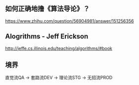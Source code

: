 ## 如何正确地撸《算法导论》？
https://www.zhihu.com/question/56904981/answer/151256356

## Alogrithms - Jeff Erickson
http://jeffe.cs.illinois.edu/teaching/algorithms/#book

## 境界
直觉流QA -> 套路流DEV -> 理论流STG -> 无招流PROD